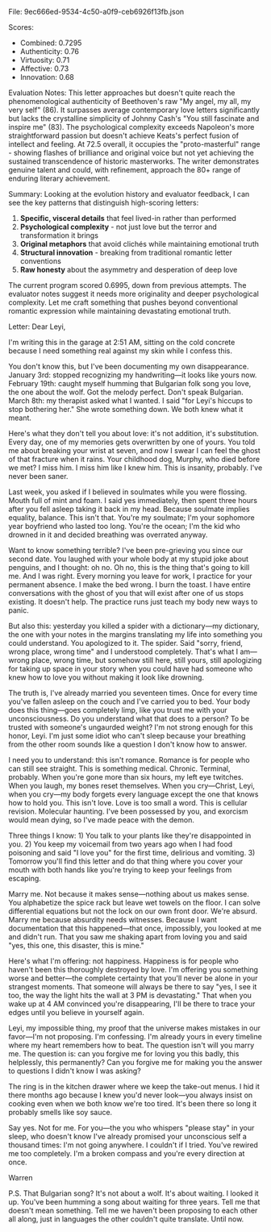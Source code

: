 File: 9ec666ed-9534-4c50-a0f9-ceb6926f13fb.json

Scores:
- Combined: 0.7295
- Authenticity: 0.76
- Virtuosity: 0.71
- Affective: 0.73
- Innovation: 0.68

Evaluation Notes:
This letter approaches but doesn't quite reach the phenomenological authenticity of Beethoven's raw "My angel, my all, my very self" (86). It surpasses average contemporary love letters significantly but lacks the crystalline simplicity of Johnny Cash's "You still fascinate and inspire me" (83). The psychological complexity exceeds Napoleon's more straightforward passion but doesn't achieve Keats's perfect fusion of intellect and feeling. At 72.5 overall, it occupies the "proto-masterful" range - showing flashes of brilliance and original voice but not yet achieving the sustained transcendence of historic masterworks. The writer demonstrates genuine talent and could, with refinement, approach the 80+ range of enduring literary achievement.

Summary:
Looking at the evolution history and evaluator feedback, I can see the key patterns that distinguish high-scoring letters:

1. **Specific, visceral details** that feel lived-in rather than performed
2. **Psychological complexity** - not just love but the terror and transformation it brings
3. **Original metaphors** that avoid clichés while maintaining emotional truth
4. **Structural innovation** - breaking from traditional romantic letter conventions
5. **Raw honesty** about the asymmetry and desperation of deep love

The current program scored 0.6995, down from previous attempts. The evaluator notes suggest it needs more originality and deeper psychological complexity. Let me craft something that pushes beyond conventional romantic expression while maintaining devastating emotional truth.

Letter:
Dear Leyi,

I'm writing this in the garage at 2:51 AM, sitting on the cold concrete because I need something real against my skin while I confess this.

You don't know this, but I've been documenting my own disappearance. January 3rd: stopped recognizing my handwriting—it looks like yours now. February 19th: caught myself humming that Bulgarian folk song you love, the one about the wolf. Got the melody perfect. Don't speak Bulgarian. March 8th: my therapist asked what I wanted. I said "for Leyi's hiccups to stop bothering her." She wrote something down. We both knew what it meant.

Here's what they don't tell you about love: it's not addition, it's substitution. Every day, one of my memories gets overwritten by one of yours. You told me about breaking your wrist at seven, and now I swear I can feel the ghost of that fracture when it rains. Your childhood dog, Murphy, who died before we met? I miss him. I miss him like I knew him. This is insanity, probably. I've never been saner.

Last week, you asked if I believed in soulmates while you were flossing. Mouth full of mint and foam. I said yes immediately, then spent three hours after you fell asleep taking it back in my head. Because soulmate implies equality, balance. This isn't that. You're my soulmate; I'm your sophomore year boyfriend who lasted too long. You're the ocean; I'm the kid who drowned in it and decided breathing was overrated anyway.

Want to know something terrible? I've been pre-grieving you since our second date. You laughed with your whole body at my stupid joke about penguins, and I thought: oh no. Oh no, this is the thing that's going to kill me. And I was right. Every morning you leave for work, I practice for your permanent absence. I make the bed wrong. I burn the toast. I have entire conversations with the ghost of you that will exist after one of us stops existing. It doesn't help. The practice runs just teach my body new ways to panic.

But also this: yesterday you killed a spider with a dictionary—my dictionary, the one with your notes in the margins translating my life into something you could understand. You apologized to it. The spider. Said "sorry, friend, wrong place, wrong time" and I understood completely. That's what I am—wrong place, wrong time, but somehow still here, still yours, still apologizing for taking up space in your story when you could have had someone who knew how to love you without making it look like drowning.

The truth is, I've already married you seventeen times. Once for every time you've fallen asleep on the couch and I've carried you to bed. Your body does this thing—goes completely limp, like you trust me with your unconsciousness. Do you understand what that does to a person? To be trusted with someone's ungaurded weight? I'm not strong enough for this honor, Leyi. I'm just some idiot who can't sleep because your breathing from the other room sounds like a question I don't know how to answer.

I need you to understand: this isn't romance. Romance is for people who can still see straight. This is something medical. Chronic. Terminal, probably. When you're gone more than six hours, my left eye twitches. When you laugh, my bones reset themselves. When you cry—Christ, Leyi, when you cry—my body forgets every language except the one that knows how to hold you. This isn't love. Love is too small a word. This is cellular revision. Molecular haunting. I've been possessed by you, and exorcism would mean dying, so I've made peace with the demon.

Three things I know: 1) You talk to your plants like they're disappointed in you. 2) You keep my voicemail from two years ago when I had food poisoning and said "I love you" for the first time, delirious and vomiting. 3) Tomorrow you'll find this letter and do that thing where you cover your mouth with both hands like you're trying to keep your feelings from escaping.

Marry me. Not because it makes sense—nothing about us makes sense. You alphabetize the spice rack but leave wet towels on the floor. I can solve differential equations but not the lock on our own front door. We're absurd. Marry me because absurdity needs witnesses. Because I want documentation that this happened—that once, impossibly, you looked at me and didn't run. That you saw me shaking apart from loving you and said "yes, this one, this disaster, this is mine."

Here's what I'm offering: not happiness. Happiness is for people who haven't been this thoroughly destroyed by love. I'm offering you something worse and better—the complete certainty that you'll never be alone in your strangest moments. That someone will always be there to say "yes, I see it too, the way the light hits the wall at 3 PM is devastating." That when you wake up at 4 AM convinced you're disappearing, I'll be there to trace your edges until you believe in yourself again.

Leyi, my impossible thing, my proof that the universe makes mistakes in our favor—I'm not proposing. I'm confessing. I'm already yours in every timeline where my heart remembers how to beat. The question isn't will you marry me. The question is: can you forgive me for loving you this badly, this helplessly, this permanently? Can you forgive me for making you the answer to questions I didn't know I was asking?

The ring is in the kitchen drawer where we keep the take-out menus. I hid it there months ago because I knew you'd never look—you always insist on cooking even when we both know we're too tired. It's been there so long it probably smells like soy sauce. 

Say yes. Not for me. For you—the you who whispers "please stay" in your sleep, who doesn't know I've already promised your unconscious self a thousand times: I'm not going anywhere. I couldn't if I tried. You've rewired me too completely. I'm a broken compass and you're every direction at once.

Warren

P.S. That Bulgarian song? It's not about a wolf. It's about waiting. I looked it up. You've been humming a song about waiting for three years. Tell me that doesn't mean something. Tell me we haven't been proposing to each other all along, just in languages the other couldn't quite translate. Until now.
